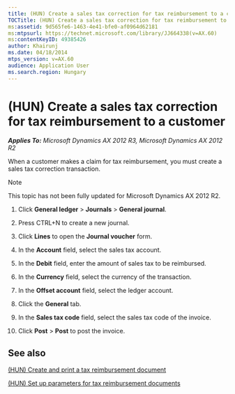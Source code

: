 ```yaml
---
title: (HUN) Create a sales tax correction for tax reimbursement to a customer
TOCTitle: (HUN) Create a sales tax correction for tax reimbursement to a customer
ms:assetid: 9d565fe6-1463-4e41-bfe0-af0964d62181
ms:mtpsurl: https://technet.microsoft.com/library/JJ664338(v=AX.60)
ms:contentKeyID: 49385426
author: Khairunj
ms.date: 04/18/2014
mtps_version: v=AX.60
audience: Application User
ms.search.region: Hungary
---
```


# (HUN) Create a sales tax correction for tax reimbursement to a customer 


_**Applies To:** Microsoft Dynamics AX 2012 R3, Microsoft Dynamics AX 2012 R2_

When a customer makes a claim for tax reimbursement, you must create a sales tax correction transaction.


> [!NOTE]
> <P>This topic has not been fully updated for Microsoft Dynamics AX 2012 R2.</P>



1.  Click **General ledger** \> **Journals** \> **General journal**.

2.  Press CTRL+N to create a new journal.

3.  Click **Lines** to open the **Journal voucher** form.

4.  In the **Account** field, select the sales tax account.

5.  In the **Debit** field, enter the amount of sales tax to be reimbursed.

6.  In the **Currency** field, select the currency of the transaction.

7.  In the **Offset account** field, select the ledger account.

8.  Click the **General** tab.

9.  In the **Sales tax code** field, select the sales tax code of the invoice.

10. Click **Post** \> **Post** to post the invoice.

## See also

[(HUN) Create and print a tax reimbursement document](hun-create-and-print-a-tax-reimbursement-document.md)

[(HUN) Set up parameters for tax reimbursement documents](hun-set-up-parameters-for-tax-reimbursement-documents.md)

  


